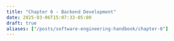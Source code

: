 ```yaml
---
title: "Chapter 6 - Backend Development"
date: 2025-03-06T15:07:33-05:00
draft: true
aliases: ["/posts/software-engineering-handbook/chapter-6"]
---
```

